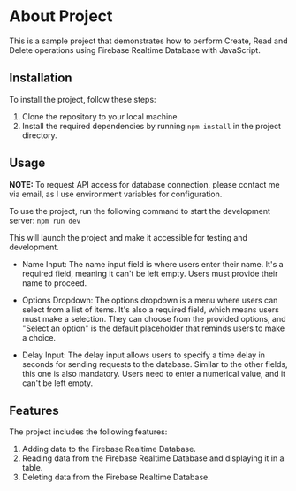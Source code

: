 # About Project

This is a sample project that demonstrates how to perform Create, Read and Delete operations using Firebase Realtime Database with JavaScript.

## Installation

To install the project, follow these steps:

1. Clone the repository to your local machine.
2. Install the required dependencies by running `npm install` in the project directory.

## Usage

**NOTE:** To request API access for database connection, please contact me via email, as I use environment variables for configuration.

To use the project, run the following command to start the development server: `npm run dev`

This will launch the project and make it accessible for testing and development.

- Name Input: The name input field is where users enter their name. It's a required field, meaning it can't be left empty. Users must provide their name to proceed.

- Options Dropdown: The options dropdown is a menu where users can select from a list of items. It's also a required field, which means users must make a selection. They can choose from the provided options, and "Select an option" is the default placeholder that reminds users to make a choice.

- Delay Input: The delay input allows users to specify a time delay in seconds for sending requests to the database. Similar to the other fields, this one is also mandatory. Users need to enter a numerical value, and it can't be left empty.

## Features

The project includes the following features:

1. Adding data to the Firebase Realtime Database.
2. Reading data from the Firebase Realtime Database and displaying it in a table.
3. Deleting data from the Firebase Realtime Database.
